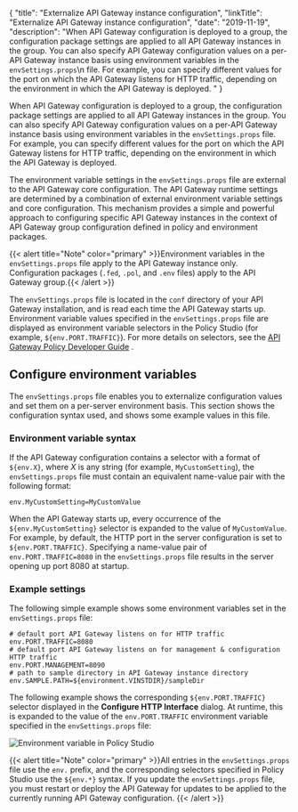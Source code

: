 {
"title": "Externalize API Gateway instance configuration",
"linkTitle": "Externalize API Gateway instance configuration",
"date": "2019-11-19",
"description": "When API Gateway configuration is deployed to a group, the configuration package settings are applied to all API Gateway instances in the group. You can also specify API Gateway configuration values on a per-API Gateway instance basis using environment variables in the `envSettings.props`\\n file. For example, you can specify different values for the port on which the API Gateway listens for HTTP traffic, depending on the environment in which the API Gateway is deployed. "
}
﻿

When API Gateway configuration is deployed to a group, the configuration package settings are applied to all API Gateway instances in the group. You can also specify API Gateway configuration values on a per-API Gateway instance basis using environment variables in the `envSettings.props`
file. For example, you can specify different values for the port on which the API Gateway listens for HTTP traffic, depending on the environment in which the API Gateway is deployed.

The environment variable settings in the `envSettings.props`
file are external to the API Gateway core configuration. The API Gateway runtime settings are determined by a combination of external environment variable settings and core configuration. This mechanism provides a simple and powerful approach to configuring specific API Gateway instances in the context of API Gateway group configuration defined in policy and environment packages.

{{< alert title="Note" color="primary" >}}Environment variables in the `envSettings.props`
file apply to the API Gateway instance only. Configuration packages (`.fed`, `.pol`, and `.env`
files) apply to the API Gateway group.{{< /alert >}}

The `envSettings.props`
file is located in the `conf`
directory of your API Gateway installation, and is read each time the API Gateway starts up. Environment variable values specified in the `envSettings.props`
file are displayed as environment variable selectors in the Policy Studio (for example, `${env.PORT.TRAFFIC}`). For more details on selectors, see the
[API Gateway Policy Developer Guide](/bundle/APIGateway_77_PolicyDevGuide_allOS_en_HTML5/)
.

<div id="p_env_variables_config">

Configure environment variables
-------------------------------

The `envSettings.props`
file enables you to externalize configuration values and set them on a per-server environment basis. This section shows the configuration syntax used, and shows some example values in this file.

### Environment variable syntax

If the API Gateway configuration contains a selector with a format of `${env.X}`, where *X*
is any string (for example, `MyCustomSetting`), the `envSettings.props`
file must contain an equivalent name-value pair with the following format:

    env.MyCustomSetting=MyCustomValue

When the API Gateway starts up, every occurrence of the `${env.MyCustomSetting}`
selector is expanded to the value of `MyCustomValue`. For example, by default, the HTTP port in the server configuration is set to `${env.PORT.TRAFFIC}`. Specifying a name-value pair of `env.PORT.TRAFFIC=8080`
in the `envSettings.props`
file results in the server opening up port 8080 at startup.

### Example settings

The following simple example shows some environment variables set in the `envSettings.props`
file:

``` {space="preserve"}
# default port API Gateway listens on for HTTP traffic
env.PORT.TRAFFIC=8080
# default port API Gateway listens on for management & configuration HTTP traffic
env.PORT.MANAGEMENT=8090
# path to sample directory in API Gateway instance directory
env.SAMPLE.PATH=${environment.VINSTDIR}/sampleDir
```

The following example shows the corresponding `${env.PORT.TRAFFIC}`
selector displayed in the **Configure HTTP Interface**
dialog. At runtime, this is expanded to the value of the `env.PORT.TRAFFIC`
environment variable specified in the `envSettings.props`
file:

![Environment variable in Policy Studio](/Images/docbook/images/promotion/env_variable.png)

{{< alert title="Note" color="primary" >}}All entries in the `envSettings.props`
file use the `env.`
prefix, and the corresponding selectors specified in Policy Studio use the `${env.*}`
syntax. If you update the `envSettings.props`
file, you must restart or deploy the API Gateway for updates to be applied to the currently running API Gateway configuration. {{< /alert >}}

</div>
